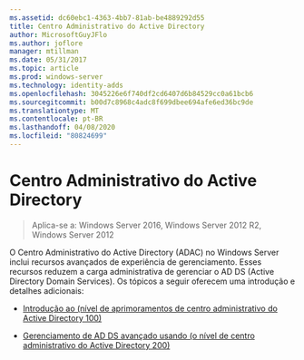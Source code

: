 ```yaml
---
ms.assetid: dc60ebc1-4363-4bb7-81ab-be4889292d55
title: Centro Administrativo do Active Directory
author: MicrosoftGuyJFlo
ms.author: joflore
manager: mtillman
ms.date: 05/31/2017
ms.topic: article
ms.prod: windows-server
ms.technology: identity-adds
ms.openlocfilehash: 3045226e6f740df2cd6407d6b84529cc0a61bcb6
ms.sourcegitcommit: b00d7c8968c4adc8f699dbee694afe6ed36bc9de
ms.translationtype: MT
ms.contentlocale: pt-BR
ms.lasthandoff: 04/08/2020
ms.locfileid: "80824699"
---
```

# <a name="active-directory-administrative-center"></a>Centro Administrativo do Active Directory

>Aplica-se a: Windows Server 2016, Windows Server 2012 R2, Windows Server 2012

O Centro Administrativo do Active Directory (ADAC) no Windows Server inclui recursos avançados de experiência de gerenciamento. Esses recursos reduzem a carga administrativa de gerenciar o AD DS (Active Directory Domain Services). Os tópicos a seguir oferecem uma introdução e detalhes adicionais:  
  
-   [Introdução ao &#40;nível de aprimoramentos de centro administrativo do Active Directory 100&#41;](../../../ad-ds/get-started/adac/Introduction-to-Active-Directory-Administrative-Center-Enhancements--Level-100-.md)  
  
-   [Gerenciamento de AD DS avançado usando &#40;o nível de centro administrativo do Active Directory 200&#41;](../../../ad-ds/get-started/adac/Advanced-AD-DS-Management-Using-Active-Directory-Administrative-Center--Level-200-.md)  
  


